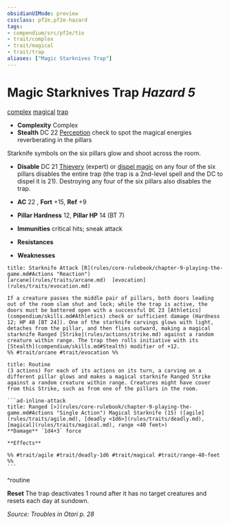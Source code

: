 ```yaml
---
obsidianUIMode: preview
cssclass: pf2e,pf2e-hazard
tags:
- compendium/src/pf2e/tio
- trait/complex
- trait/magical
- trait/trap
aliases: ["Magic Starknives Trap"]
---
```

# Magic Starknives Trap *Hazard 5*  
[complex](rules/traits/complex.md)  [magical](rules/traits/magical.md)  [trap](rules/traits/trap.md)  

- **Complexity** Complex
- **Stealth** DC 22 [Perception](compendium/skills.md#Perception) check to spot the magical energies reverberating in the pillars  

Starknife symbols on the six pillars glow and shoot across the room.

- **Disable** DC 21 [Thievery](compendium/skills.md#Thievery) (expert) or [dispel magic](compendium/spells/dispel-magic.md) on any four of the six pillars disables the entire trap (the trap is a 2nd-level spell and the DC to dispel it is 21). Destroying any four of the six pillars also disables the trap.  

- **AC** 22 , **Fort** +15, **Ref** +9
- **Pillar Hardness** 12, **Pillar HP** 14 (BT 7)
- **Immunities** critical hits; sneak attack
- **Resistances** 
- **Weaknesses** 
     
```ad-embed-ability
title: Starknife Attack [R](rules/core-rulebook/chapter-9-playing-the-game.md#Actions "Reaction")
[arcane](rules/traits/arcane.md)  [evocation](rules/traits/evocation.md)  

If a creature passes the middle pair of pillars, both doors leading out of the room slam shut and lock; while the trap is active, the doors must be battered open with a successful DC 23 [Athletics](compendium/skills.md#Athletics) check or sufficient damage (Hardness 12; HP 48 [BT 24]). One of the starknife carvings glows with light, detaches from the pillar, and then flies outward, making a magical starknife Ranged [Strike](rules/actions/strike.md) against a random creature within range. The trap then rolls initiative with its [Stealth](compendium/skills.md#Stealth) modifier of +12.  
%% #trait/arcane #trait/evocation %%
```

````ad-pf2-summary
title: Routine
(3 actions) For each of its actions on its turn, a carving on a different pillar glows and makes a magical starknife Ranged Strike against a random creature within range. Creatures might have cover from this Strike, such as from one of the pillars in the room.

```ad-inline-attack
title: Ranged [>](rules/core-rulebook/chapter-9-playing-the-game.md#Actions "Single Action") Magical Starknife (15) ([agile](rules/traits/agile.md), [deadly <1d6>](rules/traits/deadly.md), [magical](rules/traits/magical.md), range <40 feet>)
**Damage** `1d4+3` force 
 
**Effects** 

%% #trait/agile #trait/deadly-1d6 #trait/magical #trait/range-40-feet %%
```
````
^routine

**Reset** The trap deactivates 1 round after it has no target creatures and resets each day at sundown.  

*Source: Troubles in Otari p. 28*